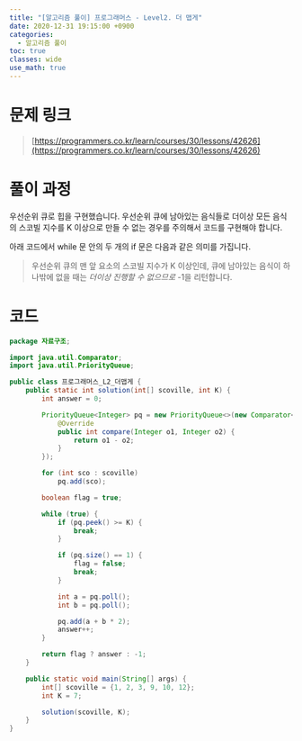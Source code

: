 ```yaml
---
title: "[알고리즘 풀이] 프로그래머스 - Level2. 더 맵게"
date: 2020-12-31 19:15:00 +0900
categories:
  - 알고리즘 풀이
toc: true
classes: wide
use_math: true
---
```


# 문제 링크

> [https://programmers.co.kr/learn/courses/30/lessons/42626](https://programmers.co.kr/learn/courses/30/lessons/42626)

# 풀이 과정

우선순위 큐로 힙을 구현했습니다. 우선순위 큐에 남아있는 음식들로 더이상 모든 음식의 스코빌 지수를 K 이상으로 만들 수 없는 경우를 주의해서 코드를 구현해야 합니다.

아래 코드에서 while 문 안의 두 개의 if 문은 다음과 같은 의미를 가집니다.

> 우선순위 큐의 맨 앞 요소의 스코빌 지수가 K 이상인데, 큐에 남아있는 음식이 하나밖에 없을 때는 _더이상 진행할 수 없으므로_ -1을 리턴합니다.

# 코드

```java
package 자료구조;

import java.util.Comparator;
import java.util.PriorityQueue;

public class 프로그래머스_L2_더맵게 {
    public static int solution(int[] scoville, int K) {
        int answer = 0;

        PriorityQueue<Integer> pq = new PriorityQueue<>(new Comparator<Integer>() {
            @Override
            public int compare(Integer o1, Integer o2) {
                return o1 - o2;
            }
        });

        for (int sco : scoville)
            pq.add(sco);

        boolean flag = true;

        while (true) {
            if (pq.peek() >= K) {
                break;
            }

            if (pq.size() == 1) {
                flag = false;
                break;
            }

            int a = pq.poll();
            int b = pq.poll();

            pq.add(a + b * 2);
            answer++;
        }

        return flag ? answer : -1;
    }

    public static void main(String[] args) {
        int[] scoville = {1, 2, 3, 9, 10, 12};
        int K = 7;

        solution(scoville, K);
    }
}
```
